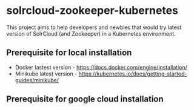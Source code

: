 solrcloud-zookeeper-kubernetes
==============================

This project aims to help developers and newbies that would try latest version of SolrCloud (and Zookeeper) in a Kubernetes environment.

## Prerequisite for local installation

 * Docker lastest version - https://docs.docker.com/engine/installation/
 * Minikube latest version - https://kubernetes.io/docs/getting-started-guides/minikube/

## Prerequisite for google cloud installation


<!---
## Quick start

If you want try a lightweight configuration with 1 SolrCloud container and 1 Zookeeper container, just run:

    git clone https://github.com/freedev/solrcloud-zookeeper-kubernetes.git
    cd solrcloud-zookeeper-kubernetes
    ./start.sh
-->

